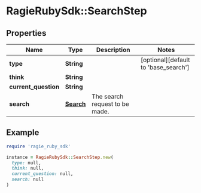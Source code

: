 # RagieRubySdk::SearchStep

## Properties

| Name | Type | Description | Notes |
| ---- | ---- | ----------- | ----- |
| **type** | **String** |  | [optional][default to &#39;base_search&#39;] |
| **think** | **String** |  |  |
| **current_question** | **String** |  |  |
| **search** | [**Search**](Search.md) | The search request to be made. |  |

## Example

```ruby
require 'ragie_ruby_sdk'

instance = RagieRubySdk::SearchStep.new(
  type: null,
  think: null,
  current_question: null,
  search: null
)
```

